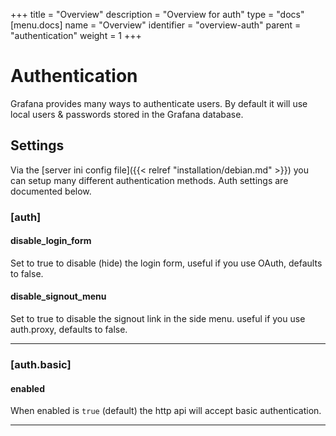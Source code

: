 +++
title = "Overview"
description = "Overview for auth"
type = "docs"
[menu.docs]
name = "Overview"
identifier = "overview-auth"
parent = "authentication"
weight = 1
+++

# Authentication

Grafana provides many ways to authenticate users. By default it will use local users & passwords stored in the Grafana
database.

## Settings

Via the [server ini config file]({{< relref "installation/debian.md" >}}) you can setup many different authentication methods. Auth settings
are documented below.

### [auth]

#### disable_login_form

Set to true to disable (hide) the login form, useful if you use OAuth, defaults to false.

#### disable_signout_menu

Set to true to disable the signout link in the side menu. useful if you use auth.proxy, defaults to false.

<hr>

### [auth.basic]
#### enabled
When enabled is `true` (default) the http api will accept basic authentication.

<hr>
